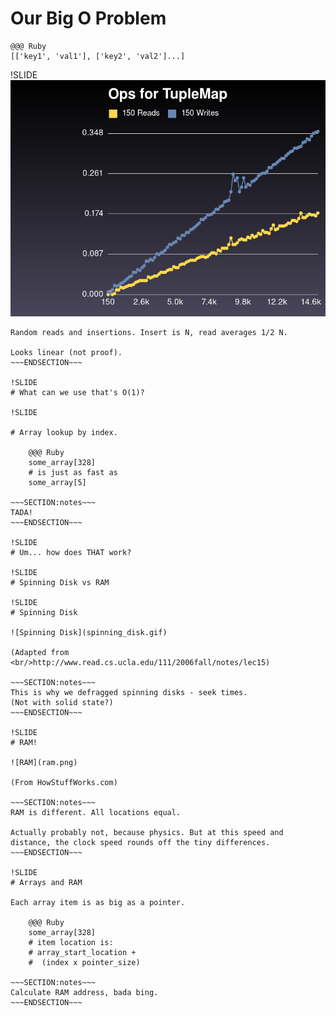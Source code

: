 # Our Big O Problem

    @@@ Ruby
    [['key1', 'val1'], ['key2', 'val2']...]

!SLIDE
![This grows badly](tuple_map_growth.png)

~~~SECTION:notes~~~
Random reads and insertions. Insert is N, read averages 1/2 N.

Looks linear (not proof).
~~~ENDSECTION~~~

!SLIDE
# What can we use that's O(1)?

!SLIDE

# Array lookup by index.

    @@@ Ruby
    some_array[328]
    # is just as fast as
    some_array[5]

~~~SECTION:notes~~~
TADA!
~~~ENDSECTION~~~

!SLIDE
# Um... how does THAT work?

!SLIDE
# Spinning Disk vs RAM

!SLIDE
# Spinning Disk

![Spinning Disk](spinning_disk.gif)

(Adapted from <br/>http://www.read.cs.ucla.edu/111/2006fall/notes/lec15)

~~~SECTION:notes~~~
This is why we defragged spinning disks - seek times.
(Not with solid state?)
~~~ENDSECTION~~~

!SLIDE
# RAM!

![RAM](ram.png)

(From HowStuffWorks.com)

~~~SECTION:notes~~~
RAM is different. All locations equal.

Actually probably not, because physics. But at this speed and distance, the clock speed rounds off the tiny differences.
~~~ENDSECTION~~~

!SLIDE
# Arrays and RAM

Each array item is as big as a pointer.

    @@@ Ruby
    some_array[328]
    # item location is:
    # array_start_location +
    #  (index x pointer_size)

~~~SECTION:notes~~~
Calculate RAM address, bada bing.
~~~ENDSECTION~~~
